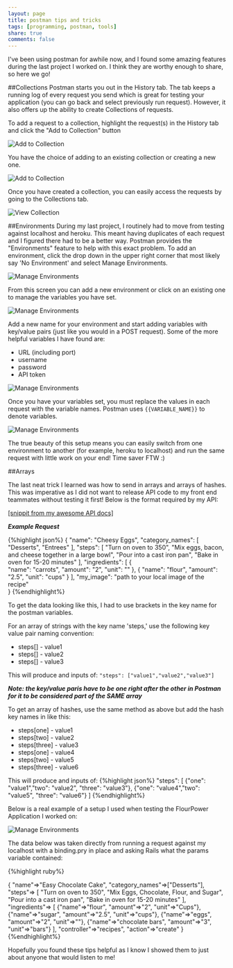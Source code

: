 ```yaml
---
layout: page
title: postman tips and tricks
tags: [programming, postman, tools]
share: true
comments: false
---
```

I've been using postman for awhile now, and I found some amazing features during the last project I worked on.  I think they are worthy enough to share, so here we go!


##Collections<a name="collections"></a>
Postman starts you out in the History tab.  The tab keeps a running log of every request you send which is great for testing your application (you can go back and select previously run request).  However, it also offers up the ability to create Collections of requests.  

To add a request to a collection, highlight the request(s) in the History tab and click the "Add to Collection" button

![Add to Collection](/images/postman_collections_1.png)

You have the choice of adding to an existing collection or creating a new one.  

![Add to Collection](/images/postman_collections_2.png)

Once you have created a collection, you can easily access the requests by going to the Collections tab.

![View Collection](/images/postman_collections_3.png)


##Environments<a name="environments"></a>
During my last project, I routinely had to move from testing against localhost and heroku.  This meant having duplicates of each request and I figured there had to be a better way.  Postman provides the "Environments" feature to help with this exact problem.  To add an environment, click the drop down in the upper right corner that most likely say 'No Environment' and select Manage Environments.

![Manage Environments](/images/postman_environments_1.png)

From this screen you can add a new environment or click on an existing one to manage the variables you have set.

![Manage Environments](/images/postman_environments_2.png)

Add a new name for your environment and start adding variables with key/value pairs (just like you would in a POST request).  Some of the more helpful variables I have found are:

- URL (including port)
- username
- password
- API token

![Manage Environments](/images/postman_environments_3.png)

Once you have your variables set, you must replace the values in each request with the variable names.  Postman uses `{{VARIABLE_NAME}}` to denote variables.

![Manage Environments](/images/postman_environments_4.png)

The true beauty of this setup means you can easily switch from one environment to another (for example, heroku to localhost) and run the same request with little work on your end!  Time saver FTW :)

##Arrays<a name="arrays"></a>

The last neat trick I learned was how to send in arrays and arrays of hashes.  This was imperative as I did not want to release API code to my front end teammates without testing it first!  Below is the format required by my API:

[\[snippit from my awesome API docs\]](https://github.com/Flour-Power/Back-End/blob/master/README.md)

***Example Request***

{%highlight json%}
{
  	"name": "Cheesy Eggs",
  	"category_names": [ "Desserts", "Entrees" ],
	"steps": [ "Turn on oven to 350",
      		"Mix eggs, bacon, and cheese together in a large bowl",
      		"Pour into a cast iron pan",
      		"Bake in oven for 15-20 minutes" ],
 	"ingredients":
  		[
  			{  
  				"name": "carrots",
  				"amount": "2",
  				"unit": ""
  			},
  			{
  				"name": "flour",
  				"amount": "2.5",
  				"unit": "cups"
  			}
  		],
  		"my_image": "path to your local image of the recipe"      
  }
{%endhighlight%}

To get the data looking like this, I had to use brackets in the key name for the postman variables.

For an array of strings with the key name 'steps,' use the following key value pair naming convention:

- steps[] - value1
- steps[] - value2
- steps[] - value3

This will produce and inputs of: `"steps": ["value1","value2","value3"]`

***Note: the key/value paris have to be one right after the other in Postman for it to be considered part of the SAME array***

To get an array of hashes, use the same method as above but add the hash key names in like this:

- steps[one] - value1
- steps[two] - value2
- steps[three] - value3
- steps[one] - value4
- steps[two] - value5
- steps[three] - value6

This will produce and inputs of:
{%highlight json%}
"steps": [
{"one": "value1","two": "value2", "three": "value3"},
{"one": "value4","two": "value5", "three": "value6"} ]
{%endhighlight%}

Below is a real example of a setup I used when testing the FlourPower Application I worked on:

![Manage Environments](/images/postman_arrays_1.png)


The data below was taken directly from running a request against my localhost with a binding.pry in place and asking Rails what the params variable contained:

{%highlight ruby%}

{ 	"name"=>"Easy Chocolate Cake",
 	"category_names"=>["Desserts"],
 	"steps"=>
  	[ 	"Turn on oven to 350",
   		"Mix Eggs, Chocolate, Flour, and Sugar",
   		"Pour into a cast iron pan",
   		"Bake in oven for 15-20 minutes"	],
	"ingredients"=>
  	[	{"name"=>"flour", "amount"=>"2", "unit"=>"Cups"},
   		{"name"=>"sugar", "amount"=>"2.5", "unit"=>"cups"},
   		{"name"=>"eggs", "amount"=>"2", "unit"=>""},
   		{"name"=>"chocolate bars", "amount"=>"3", "unit"=>"bars"}  ],
 	"controller"=>"recipes",
 	"action"=>"create"	}
{%endhighlight%}


 Hopefully you found these tips helpful as I know I showed them to just about anyone that would listen to me!
